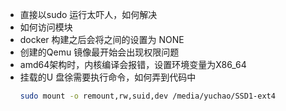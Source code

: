 
- 直接以sudo 运行太吓人，如何解决
- 如何访问模块
- docker 构建之后会将之间的设置为 NONE
- 创建的Qemu 镜像最开始会出现权限问题
- amd64架构时，内核编译会报错，设置环境变量为X86_64
- 挂载的U 盘徐需要执行命令，如何弄到代码中
  ```bash
  sudo mount -o remount,rw,suid,dev /media/yuchao/SSD1-ext4
  ```

